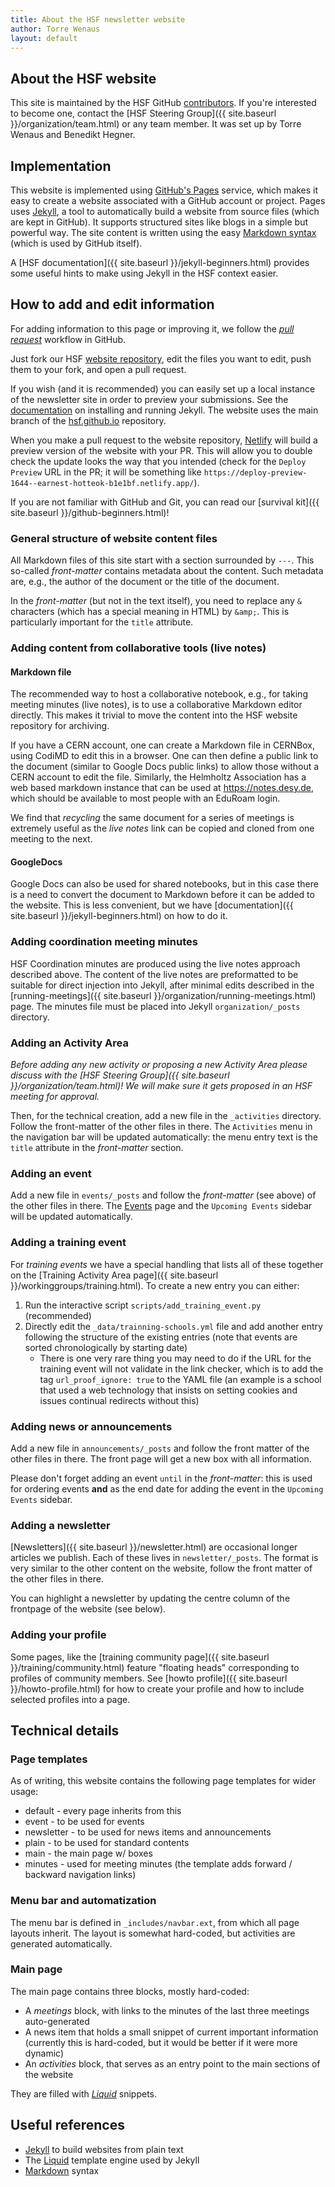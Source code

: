 ```yaml
---
title: About the HSF newsletter website
author: Torre Wenaus
layout: default
---
```


## About the HSF website

This site is maintained by the HSF GitHub [contributors](https://github.com/orgs/HSF/people). If you're interested to become one, contact the [HSF Steering Group]({{ site.baseurl }}/organization/team.html) or any team member. It was set up by Torre Wenaus and Benedikt Hegner.

## Implementation

This website is implemented using [GitHub's Pages](https://pages.github.com/) service, which makes it easy to create a website associated with a GitHub account or project. Pages uses [Jekyll](https://help.github.com/articles/using-jekyll-with-pages/), a tool to automatically build a website from source files (which are kept in GitHub). It supports structured sites like blogs in a simple but powerful way.
The site content is written using the easy [Markdown syntax](http://daringfireball.net/projects/markdown/syntax) (which is used by GitHub itself).

A [HSF documentation]({{ site.baseurl }}/jekyll-beginners.html) provides some useful hints to make using Jekyll in the HSF context easier.

## How to add and edit information

For adding information to this page or improving it, we follow the *[pull request](https://help.github.com/articles/using-pull-requests/)* workflow in GitHub.

Just fork our HSF [website repository](https://github.com/HSF/hsf.github.io), edit the
files you want to edit, push them to your fork, and open a pull request.

If you wish (and it is recommended) you can easily set up a local instance of the newsletter site in order to preview your submissions. See the [documentation](https://help.github.com/articles/using-jekyll-with-pages/)
on installing and running Jekyll.
The website uses the main branch of the [hsf.github.io](https://github.com/HSF/hsf.github.io) repository.

When you make a pull request to the website repository, [Netlify](https://www.netlify.com) will build a preview version of the website with your PR. This will allow you to double check the update looks the way that you intended (check for the `Deploy Preview` URL in the PR; it will be something like `https://deploy-preview-1644--earnest-hotteok-b1e1bf.netlify.app/`).

If you are not familiar with GitHub and Git, you can read our [survival kit]({{ site.baseurl }}/github-beginners.html)!

### General structure of website content files

All Markdown files of this site start with a section surrounded by `---`. This
so-called *front-matter* contains metadata about the content. Such metadata are,
e.g., the author of the document or the title of the document.

In the *front-matter* (but not in the text itself), you need to replace any `&` characters (which has a special meaning in HTML) by `&amp;`. This is particularly important for the `title` attribute.

### Adding content from collaborative tools (live notes)

#### Markdown file

The recommended way to host a collaborative notebook, e.g., for taking meeting
minutes (live notes), is to use a collaborative Markdown editor directly.  This
makes it trivial to move the content into the HSF website repository for
archiving.

If you have a CERN account, one can create a Markdown file in CERNBox, using
CodiMD to edit this in a browser. One can then define a public link to the
document (similar to Google Docs public links) to allow those without a CERN
account to edit the file. Similarly, the Helmholtz Association has a web based
markdown instance that can be used at <https://notes.desy.de>, which should be
available to most people with an EduRoam login.

We find that *recycling* the same document for a series of meetings is extremely useful
as the *live notes* link can be copied and cloned from one meeting to the next.

#### GoogleDocs

Google Docs can also be used for shared notebooks, but in this case there is a need to convert
the document to Markdown before it can be added to the website. This is less convenient, but
we have [documentation]({{ site.baseurl }}/jekyll-beginners.html) on how to do it.

### Adding coordination meeting minutes

HSF Coordination minutes are produced using the live notes approach described above. The content of the live notes are preformatted to be suitable for direct injection into Jekyll, after minimal edits described in the [running-meetings]({{ site.baseurl }}/organization/running-meetings.html) page. The minutes file must be placed into Jekyll `organization/_posts` directory.

### Adding an Activity Area

*Before adding any new activity or proposing a new Activity Area please discuss with the
[HSF Steering Group]({{ site.baseurl }}/organization/team.html)!
We will make sure it gets proposed in an HSF meeting for approval.*

Then, for the technical creation, add a new file in the `_activities` directory. Follow the front-matter of the
other files in there. The `Activities` menu in the navigation bar will
be updated automatically: the menu entry text is the `title` attribute in the *front-matter* section.

### Adding an event

Add a new file in `events/_posts` and follow the *front-matter* (see above) of the other files
in there. The [Events](http://hepsoftwarefoundation.org/events.html) page and the ``Upcoming Events`` sidebar will be updated automatically.

### Adding a training event

For *training events* we have a special handling that lists all of these together on the 
[Training Activity Area page]({{ site.baseurl }}/workinggroups/training.html). To create a new
entry you can either:

1. Run the interactive script ``scripts/add_training_event.py`` (recommended)
2. Directly edit the ``_data/trainning-schools.yml`` file and add another entry following the structure of the existing entries (note that events are sorted chronologically by starting date)
    - There is one very rare thing you may need to do if the URL for the training event
      will not validate in the link checker, which is to add the tag `url_proof_ignore: true`
      to the YAML file (an example is a school that used a web technology that insists
      on setting cookies and issues continual redirects without this)

### Adding news or announcements

Add a new file in `announcements/_posts` and follow the front matter of the other files in there. The front page will
get a new box with all information.

Please don't forget adding an event ``until`` in the *front-matter*: this is used for ordering events **and** as the end date
for adding the event in the ``Upcoming Events`` sidebar.

### Adding a newsletter

[Newsletters]({{ site.baseurl }}/newsletter.html) are occasional longer articles we publish. Each of these lives in `newsletter/_posts`.
The format is very similar to the other
content on the website, follow the front matter of the other files in there.

You can highlight a newsletter by updating the centre column of the frontpage of the website (see below).

### Adding your profile

Some pages, like the [training community page]({{ site.baseurl }}/training/community.html) feature "floating heads"
corresponding to profiles of community members.
See [howto profile]({{ site.baseurl }}/howto-profile.html) for how to create your profile and how to include
selected profiles into a page.

## Technical details

### Page templates

As of writing, this website contains the following page templates for wider usage:

- default - every page inherits from this
- event - to be used for events
- newsletter - to be used for news items and announcements
- plain - to be used for standard contents
- main - the main page w/ boxes
- minutes - used for meeting minutes (the template adds forward / backward navigation links)

### Menu bar and automatization

The menu bar is defined in `_includes/navbar.ext`, from which all page layouts inherit.
The layout is somewhat hard-coded, but activities are generated
automatically.

### Main page

The main page contains three blocks, mostly hard-coded:

- A *meetings* block, with links to the minutes of the last three meetings
    auto-generated
- A news item that holds a small snippet of current important information
    (currently this is hard-coded, but it would be better if it were more
      dynamic)
- An *activities* block, that serves as an entry point to the main sections
    of the website

They are filled with *[Liquid](https://github.com/Shopify/liquid/wiki)* snippets.

## Useful references

- [Jekyll](http://jekyllrb.com/) to build websites from plain text
- The [Liquid](https://github.com/Shopify/liquid/wiki) template engine used by Jekyll
- [Markdown](http://daringfireball.net/projects/markdown/syntax) syntax

